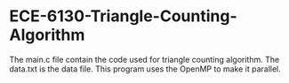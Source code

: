 # ECE-6130-Triangle-Counting-Algorithm

The main.c file contain the code used for triangle counting algorithm. The data.txt is the data file. This program uses the OpenMP to make it parallel.
